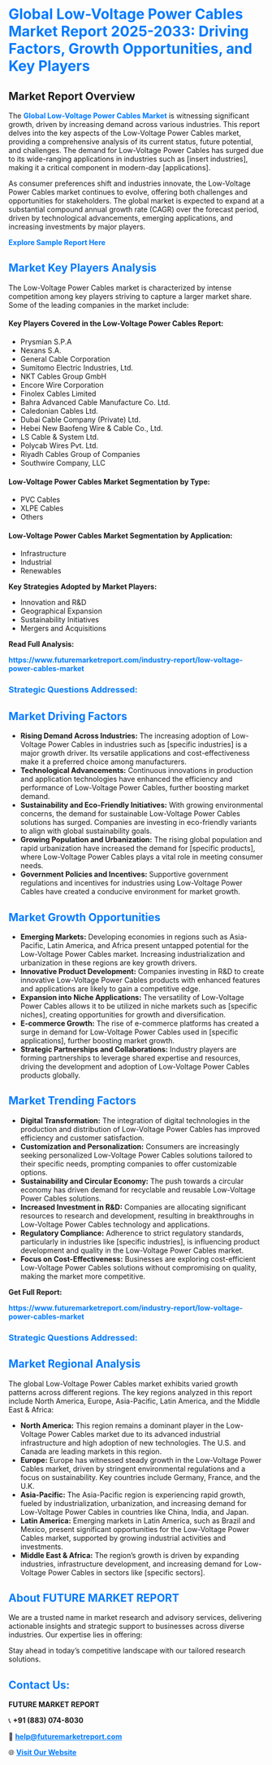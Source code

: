 <h1 style="color: #007BFF;">Global Low-Voltage Power Cables Market Report 2025-2033: Driving Factors, Growth Opportunities, and Key Players</h1>

<section id="overview">
<h2>Market Report Overview</h2>
<p>The <a href="https://www.futuremarketreport.com/industry-report/low-voltage-power-cables-market" style="color: #007BFF; text-decoration: none;"><strong>Global Low-Voltage Power Cables Market</strong></a> is witnessing significant growth, driven by increasing demand across various industries. This report delves into the key aspects of the Low-Voltage Power Cables market, providing a comprehensive analysis of its current status, future potential, and challenges. The demand for Low-Voltage Power Cables has surged due to its wide-ranging applications in industries such as [insert industries], making it a critical component in modern-day [applications].</p>
<p>As consumer preferences shift and industries innovate, the Low-Voltage Power Cables market continues to evolve, offering both challenges and opportunities for stakeholders. The global market is expected to expand at a substantial compound annual growth rate (CAGR) over the forecast period, driven by technological advancements, emerging applications, and increasing investments by major players.</p>
</section>

<section id="overview">
<p><a href="https://www.futuremarketreport.com/request-sample/reportId=102299" style="color: #007BFF; text-decoration: none;"><strong>Explore Sample Report Here</strong></a></p>
</section>

<section id="key-players">
<h2 style="color: #007BFF;">Market Key Players Analysis</h2>
<p>The Low-Voltage Power Cables market is characterized by intense competition among key players striving to capture a larger market share. Some of the leading companies in the market include:</p>
<h4>Key Players Covered in the Low-Voltage Power Cables Report:</h4>
<ul><li>Prysmian S.P.A</li><li>Nexans S.A.</li><li>General Cable Corporation</li><li>Sumitomo Electric Industries, Ltd.</li><li>NKT Cables Group GmbH</li><li>Encore Wire Corporation</li><li>Finolex Cables Limited</li><li>Bahra Advanced Cable Manufacture Co. Ltd.</li><li>Caledonian Cables Ltd.</li><li>Dubai Cable Company (Private) Ltd.</li><li>Hebei New Baofeng Wire &amp; Cable Co., Ltd.</li><li>LS Cable &amp; System Ltd.</li><li>Polycab Wires Pvt. Ltd.</li><li>Riyadh Cables Group of Companies</li><li>Southwire Company, LLC</li></ul>
<h4>Low-Voltage Power Cables Market Segmentation by Type:</h4>
<ul><li>PVC Cables</li><li>XLPE Cables</li><li>Others</li></ul>

<h4>Low-Voltage Power Cables Market Segmentation by Application:</h4>
<ul><li>Infrastructure</li><li>Industrial</li><li>Renewables</li></ul>
<p><strong>Key Strategies Adopted by Market Players:</strong></p>
<ul>
<li>Innovation and R&D</li>
<li>Geographical Expansion</li>
<li>Sustainability Initiatives</li>
<li>Mergers and Acquisitions</li>
</ul>
</section>

<section>
<p><strong>Read Full Analysis: </strong></p><a href="https://www.futuremarketreport.com/industry-report/low-voltage-power-cables-market" style="color: #007BFF; text-decoration: none;"><strong>https://www.futuremarketreport.com/industry-report/low-voltage-power-cables-market</strong></a>
<h3 style="color: #007BFF;">Strategic Questions Addressed:</h3>
</section>

<section id="driving-factors">
<h2 style="color: #007BFF;">Market Driving Factors</h2>
<ul>
<li><strong>Rising Demand Across Industries:</strong> The increasing adoption of Low-Voltage Power Cables in industries such as [specific industries] is a major growth driver. Its versatile applications and cost-effectiveness make it a preferred choice among manufacturers.</li>
<li><strong>Technological Advancements:</strong> Continuous innovations in production and application technologies have enhanced the efficiency and performance of Low-Voltage Power Cables, further boosting market demand.</li>
<li><strong>Sustainability and Eco-Friendly Initiatives:</strong> With growing environmental concerns, the demand for sustainable Low-Voltage Power Cables solutions has surged. Companies are investing in eco-friendly variants to align with global sustainability goals.</li>
<li><strong>Growing Population and Urbanization:</strong> The rising global population and rapid urbanization have increased the demand for [specific products], where Low-Voltage Power Cables plays a vital role in meeting consumer needs.</li>
<li><strong>Government Policies and Incentives:</strong> Supportive government regulations and incentives for industries using Low-Voltage Power Cables have created a conducive environment for market growth.</li>
</ul>
</section>

<section id="growth-opportunities">
<h2 style="color: #007BFF;">Market Growth Opportunities</h2>
<ul>
<li><strong>Emerging Markets:</strong> Developing economies in regions such as Asia-Pacific, Latin America, and Africa present untapped potential for the Low-Voltage Power Cables market. Increasing industrialization and urbanization in these regions are key growth drivers.</li>
<li><strong>Innovative Product Development:</strong> Companies investing in R&D to create innovative Low-Voltage Power Cables products with enhanced features and applications are likely to gain a competitive edge.</li>
<li><strong>Expansion into Niche Applications:</strong> The versatility of Low-Voltage Power Cables allows it to be utilized in niche markets such as [specific niches], creating opportunities for growth and diversification.</li>
<li><strong>E-commerce Growth:</strong> The rise of e-commerce platforms has created a surge in demand for Low-Voltage Power Cables used in [specific applications], further boosting market growth.</li>
<li><strong>Strategic Partnerships and Collaborations:</strong> Industry players are forming partnerships to leverage shared expertise and resources, driving the development and adoption of Low-Voltage Power Cables products globally.</li>
</ul>
</section>

<section id="trending-factors">
<h2 style="color: #007BFF;">Market Trending Factors</h2>
<ul>
<li><strong>Digital Transformation:</strong> The integration of digital technologies in the production and distribution of Low-Voltage Power Cables has improved efficiency and customer satisfaction.</li>
<li><strong>Customization and Personalization:</strong> Consumers are increasingly seeking personalized Low-Voltage Power Cables solutions tailored to their specific needs, prompting companies to offer customizable options.</li>
<li><strong>Sustainability and Circular Economy:</strong> The push towards a circular economy has driven demand for recyclable and reusable Low-Voltage Power Cables solutions.</li>
<li><strong>Increased Investment in R&D:</strong> Companies are allocating significant resources to research and development, resulting in breakthroughs in Low-Voltage Power Cables technology and applications.</li>
<li><strong>Regulatory Compliance:</strong> Adherence to strict regulatory standards, particularly in industries like [specific industries], is influencing product development and quality in the Low-Voltage Power Cables market.</li>
<li><strong>Focus on Cost-Effectiveness:</strong> Businesses are exploring cost-efficient Low-Voltage Power Cables solutions without compromising on quality, making the market more competitive.</li>
</ul>
</section>

<section>
<p><strong>Get Full Report: </strong></p><a href="https://www.futuremarketreport.com/industry-report/low-voltage-power-cables-market" style="color: #007BFF; text-decoration: none;"><strong>https://www.futuremarketreport.com/industry-report/low-voltage-power-cables-market</strong></a>
<h3 style="color: #007BFF;">Strategic Questions Addressed:</h3>
</section>


<section id="regional-analysis">
<h2 style="color: #007BFF;">Market Regional Analysis</h2>
<p>The global Low-Voltage Power Cables market exhibits varied growth patterns across different regions. The key regions analyzed in this report include North America, Europe, Asia-Pacific, Latin America, and the Middle East & Africa:</p>
<ul>
<li><strong>North America:</strong> This region remains a dominant player in the Low-Voltage Power Cables market due to its advanced industrial infrastructure and high adoption of new technologies. The U.S. and Canada are leading markets in this region.</li>
<li><strong>Europe:</strong> Europe has witnessed steady growth in the Low-Voltage Power Cables market, driven by stringent environmental regulations and a focus on sustainability. Key countries include Germany, France, and the U.K.</li>
<li><strong>Asia-Pacific:</strong> The Asia-Pacific region is experiencing rapid growth, fueled by industrialization, urbanization, and increasing demand for Low-Voltage Power Cables in countries like China, India, and Japan.</li>
<li><strong>Latin America:</strong> Emerging markets in Latin America, such as Brazil and Mexico, present significant opportunities for the Low-Voltage Power Cables market, supported by growing industrial activities and investments.</li>
<li><strong>Middle East & Africa:</strong> The region’s growth is driven by expanding industries, infrastructure development, and increasing demand for Low-Voltage Power Cables in sectors like [specific sectors].</li>
</ul>
</section>

<footer>
<h2 style="color: #007BFF;">About FUTURE MARKET REPORT</h2>
<p>We are a trusted name in market research and advisory services, delivering actionable insights and strategic support to businesses across diverse industries. Our expertise lies in offering:</p>

<p>Stay ahead in today’s competitive landscape with our tailored research solutions.</p>

<h2 style="color: #007BFF;">Contact Us:</h2>
<p><strong>FUTURE MARKET REPORT</strong></p>
<p>📞 <strong>+91 (883) 074-8030</strong></p>
<p>📧 <strong><a href="mailto:help@futuremarketreport.com" style="color: #007BFF;">help@futuremarketreport.com</a></strong></p>
<p>🌐 <strong><a href="https://www.futuremarketreport.com/" style="color: #007BFF;">Visit Our Website</a></strong></p>
</footer>